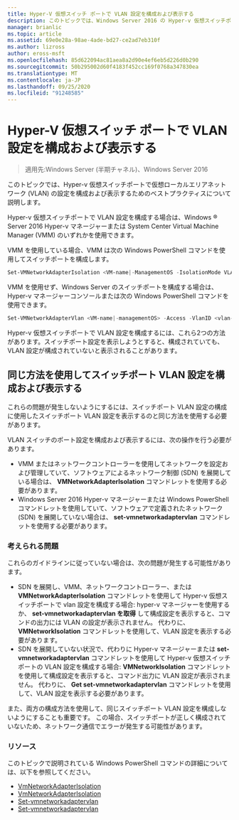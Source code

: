```yaml
---
title: Hyper-V 仮想スイッチ ポートで VLAN 設定を構成および表示する
description: このトピックでは、Windows Server 2016 の Hyper-v 仮想スイッチポートで仮想ローカルエリアネットワーク (VLAN) 設定を構成および表示するためのベストプラクティスについて説明します。
manager: brianlic
ms.topic: article
ms.assetid: 69e0e28a-98ae-4ade-bd27-ce2ad7eb310f
ms.author: lizross
author: eross-msft
ms.openlocfilehash: 85d622094ac81aea8a2d90e4ef6eb5d226d0b290
ms.sourcegitcommit: 50b295002d60f4183f452cc169f0768a347830ea
ms.translationtype: MT
ms.contentlocale: ja-JP
ms.lasthandoff: 09/25/2020
ms.locfileid: "91248585"
---
```

# <a name="configure-and-view-vlan-settings-on-hyper-v-virtual-switch-ports"></a>Hyper-V 仮想スイッチ ポートで VLAN 設定を構成および表示する

>適用先:Windows Server (半期チャネル)、Windows Server 2016

このトピックでは、Hyper-v 仮想スイッチポートで仮想ローカルエリアネットワーク (VLAN) の設定を構成および表示するためのベストプラクティスについて説明します。

Hyper-v 仮想スイッチポートで VLAN 設定を構成する場合は、Windows &reg; Server 2016 Hyper-v マネージャーまたは System Center Virtual Machine Manager (VMM) のいずれかを使用できます。

VMM を使用している場合、VMM は次の Windows PowerShell コマンドを使用してスイッチポートを構成します。

```powershell
Set-VMNetworkAdapterIsolation <VM-name|-ManagementOS -IsolationMode VLAN -DefaultIsolationID <vlan-value> -AllowUntaggedTraffic $True
```
VMM を使用せず、Windows Server のスイッチポートを構成する場合は、Hyper-v マネージャーコンソールまたは次の Windows PowerShell コマンドを使用できます。
```powershell
Set-VMNetworkAdapterVlan <VM-name|-managementOS> -Access -VlanID <vlan-value>
```

Hyper-v 仮想スイッチポートで VLAN 設定を構成するには、これら2つの方法があります。スイッチポート設定を表示しようとすると、構成されていても、VLAN 設定が構成されていないと表示されることがあります。

## <a name="use-the-same-method-to-configure-and-view-switch-port-vlan-settings"></a>同じ方法を使用してスイッチポート VLAN 設定を構成および表示する

これらの問題が発生しないようにするには、スイッチポート VLAN 設定の構成に使用したスイッチポート VLAN 設定を表示するのと同じ方法を使用する必要があります。

VLAN スイッチのポート設定を構成および表示するには、次の操作を行う必要があります。

- VMM またはネットワークコントローラーを使用してネットワークを設定および管理していて、ソフトウェアによるネットワーク制御 (SDN) を展開している場合は、 **VMNetworkAdapterIsolation** コマンドレットを使用する必要があります。
- Windows Server 2016 Hyper-v マネージャーまたは Windows PowerShell コマンドレットを使用していて、ソフトウェアで定義されたネットワーク (SDN) を展開していない場合は、 **set-vmnetworkadaptervlan** コマンドレットを使用する必要があります。

### <a name="possible-issues"></a>考えられる問題

これらのガイドラインに従っていない場合は、次の問題が発生する可能性があります。

- SDN を展開し、VMM、ネットワークコントローラー、または **VMNetworkAdapterIsolation** コマンドレットを使用して Hyper-v 仮想スイッチポートで vlan 設定を構成する場合: hyper-v マネージャーを使用するか、 **set-vmnetworkadaptervlan を取得** して構成設定を表示すると、コマンドの出力には VLAN の設定が表示されません。 代わりに、 **VMNetworkIsolation** コマンドレットを使用して、VLAN 設定を表示する必要があります。
- SDN を展開していない状況で、代わりに Hyper-v マネージャーまたは **set-vmnetworkadaptervlan** コマンドレットを使用して Hyper-v 仮想スイッチポートの VLAN 設定を構成する場合: **VMNetworkIsolation** コマンドレットを使用して構成設定を表示すると、コマンド出力に VLAN 設定が表示されません。 代わりに、 **Get set-vmnetworkadaptervlan** コマンドレットを使用して、VLAN 設定を表示する必要があります。

また、両方の構成方法を使用して、同じスイッチポート VLAN 設定を構成しないようにすることも重要です。 この場合、スイッチポートが正しく構成されていないため、ネットワーク通信でエラーが発生する可能性があります。

### <a name="resources"></a>リソース

このトピックで説明されている Windows PowerShell コマンドの詳細については、以下を参照してください。

- [VmNetworkAdapterIsolation](/powershell/module/hyper-v/set-vmnetworkadapterisolation?view=win10-ps)
- [VmNetworkAdapterIsolation](/powershell/module/hyper-v/get-vmnetworkadapterisolation?view=win10-ps)
- [Set-vmnetworkadaptervlan](/powershell/module/hyper-v/set-vmnetworkadaptervlan?view=win10-ps)
- [Set-vmnetworkadaptervlan](/powershell/module/hyper-v/get-vmnetworkadaptervlan?view=win10-ps)
